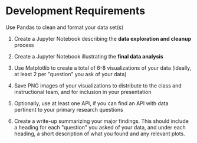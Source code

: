 # Development Requirements

Use Pandas to clean and format your data set(s)

1. Create a Jupyter Notebook describing the **data exploration and cleanup** process

2. Create a Jupyter Notebook illustrating the **final data analysis**

3. Use Matplotlib to create a total of 6-8 visualizations of your data (ideally, at least 2 per "question" you ask of your data)

4. Save PNG images of your visualizations to distribute to the class and instructional team, and for inclusion in your presentation

5. Optionally, use at least one API, if you can find an API with data pertinent to your primary research questions

6. Create a write-up summarizing your major findings. This should include a heading for each "question" you asked of your data, and under each heading, a short description of what you found and any relevant plots.
